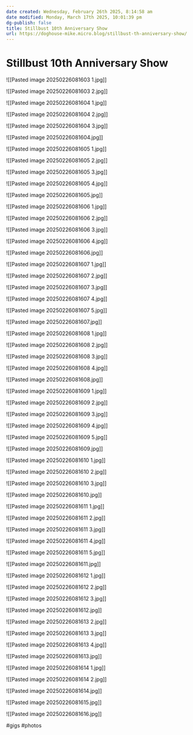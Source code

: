 ```yaml
---
date created: Wednesday, February 26th 2025, 8:14:58 am
date modified: Monday, March 17th 2025, 10:01:39 pm
dg-publish: false
title: Stillbust 10th Anniversary Show
url: https://doghouse-mike.micro.blog/stillbust-th-anniversary-show/
---
```


# Stillbust 10th Anniversary Show

![[Pasted image 20250226081603 1.jpg]]

![[Pasted image 20250226081603 2.jpg]]

![[Pasted image 20250226081604 1.jpg]]

![[Pasted image 20250226081604 2.jpg]]

![[Pasted image 20250226081604 3.jpg]]

![[Pasted image 20250226081604.jpg]]

![[Pasted image 20250226081605 1.jpg]]

![[Pasted image 20250226081605 2.jpg]]

![[Pasted image 20250226081605 3.jpg]]

![[Pasted image 20250226081605 4.jpg]]

![[Pasted image 20250226081605.jpg]]

![[Pasted image 20250226081606 1.jpg]]

![[Pasted image 20250226081606 2.jpg]]

![[Pasted image 20250226081606 3.jpg]]

![[Pasted image 20250226081606 4.jpg]]

![[Pasted image 20250226081606.jpg]]

![[Pasted image 20250226081607 1.jpg]]

![[Pasted image 20250226081607 2.jpg]]

![[Pasted image 20250226081607 3.jpg]]

![[Pasted image 20250226081607 4.jpg]]

![[Pasted image 20250226081607 5.jpg]]

![[Pasted image 20250226081607.jpg]]

![[Pasted image 20250226081608 1.jpg]]

![[Pasted image 20250226081608 2.jpg]]

![[Pasted image 20250226081608 3.jpg]]

![[Pasted image 20250226081608 4.jpg]]

![[Pasted image 20250226081608.jpg]]

![[Pasted image 20250226081609 1.jpg]]

![[Pasted image 20250226081609 2.jpg]]

![[Pasted image 20250226081609 3.jpg]]

![[Pasted image 20250226081609 4.jpg]]

![[Pasted image 20250226081609 5.jpg]]

![[Pasted image 20250226081609.jpg]]

![[Pasted image 20250226081610 1.jpg]]

![[Pasted image 20250226081610 2.jpg]]

![[Pasted image 20250226081610 3.jpg]]

![[Pasted image 20250226081610.jpg]]

![[Pasted image 20250226081611 1.jpg]]

![[Pasted image 20250226081611 2.jpg]]

![[Pasted image 20250226081611 3.jpg]]

![[Pasted image 20250226081611 4.jpg]]

![[Pasted image 20250226081611 5.jpg]]

![[Pasted image 20250226081611.jpg]]

![[Pasted image 20250226081612 1.jpg]]

![[Pasted image 20250226081612 2.jpg]]

![[Pasted image 20250226081612 3.jpg]]

![[Pasted image 20250226081612.jpg]]

![[Pasted image 20250226081613 2.jpg]]

![[Pasted image 20250226081613 3.jpg]]

![[Pasted image 20250226081613 4.jpg]]

![[Pasted image 20250226081613.jpg]]

![[Pasted image 20250226081614 1.jpg]]

![[Pasted image 20250226081614 2.jpg]]

![[Pasted image 20250226081614.jpg]]

![[Pasted image 20250226081615.jpg]]

![[Pasted image 20250226081616.jpg]]

#gigs #photos 
